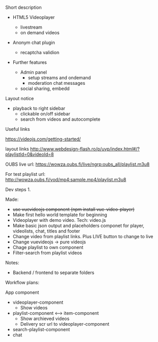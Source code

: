 

Short description

- HTML5 Videoplayer
    - livestream
    - on demand videos
- Anonym chat plugin
    - recaptcha validion

- Further features
    - Admin panel
        - setup streams and ondemand
        - moderation chat messages
    - social sharing, embedd

Layout notice
- playback to right sidebar
    - clickable on/off sidebar
    - search from videos and autocomplete


Useful links

https://videojs.com/getting-started/

layout links
http://www.webdesign-flash.ro/p/uvp/index.html#/?playlistId=0&videoId=8

OUBS live url:
https://wowza.oubs.fi/live/ngrp:oubs_all/playlist.m3u8

For test playlist url:
http://wowza.oubs.fi/vod/mp4:sample.mp4/playlist.m3u8


Dev steps
1. 

Made:
- ~~use vuevideojs component (npm install vue-video-player)~~
- Make first hello world template for beginning
- Videoplayer with demo video. Tech: video.js
- Make basic json output and placeholders componet for player, videolists, chat, titles and footer
- Change video from playlist links. Plus LIVE button to change to live
- Change vuevideojs -> pure videojs
- Chage playlist to own component
- Filter-search from playlist videos

Notes:
- Backend / frontend to separate folders

Workflow plans:

App component
- videoplayer-component
    - Show videos
- playlist-component <--> item-component
    - Show archieved videos
    - Delivery scr url to videoplayer-component
- search-playlist-component
- chat